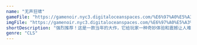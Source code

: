 ```yaml
---
name: "无声狂啸"
gameFile: "https://gamenoir.nyc3.digitaloceanspaces.com/%E6%97%A0%E5%A3%B0%E7%8B%82%E5%95%B8/scream.zip"
imgFile: "https://gamenoir.nyc3.digitaloceanspaces.com/%E6%97%A0%E5%A3%B0%E7%8B%82%E5%95%B8/original.webp"
shortDescription: "强烈推荐！这是一款当年的大作，它给玩家一种奇妙体验和震撼让人难以言喻"
genre: "CLS"
---
```

